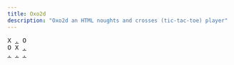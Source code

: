 ```yaml
---
title: Oxo2d 
description: "Oxo2d an HTML noughts and crosses (tic-tac-toe) player"
---
```


<pre class="oxo2d">
X <a href="../28/">.</a> O
O X <a href="../3x/">.</a>
<a href="../41/">.</a> <a href="../42/">.</a> <a href="../45/">.</a>
</pre>
